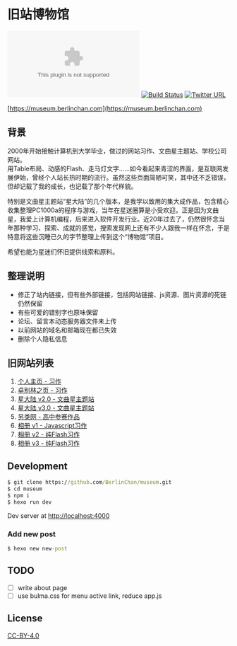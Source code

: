 # 旧站博物馆
![Website](https://img.shields.io/website/https/museum.berlinchan.com)
[![Build Status](https://travis-ci.com/BerlinChan/museum.svg?branch=master)](https://travis-ci.com/BerlinChan/museum)
[![Twitter URL](https://img.shields.io/twitter/url/https/BerlinChanCom?style=social)](https://twitter.com/BerlinChanCom)

[https://museum.berlinchan.com](https://museum.berlinchan.com)

## 背景
2000年开始接触计算机到大学毕业，做过的网站习作、文曲星主题站、学校公司网站。  
用Table布局、动感的Flash、走马灯文字……如今看起来青涩的界面，是互联网发展伊始，曾经个人站长热时期的流行。虽然这些页面简陋可笑，其中还不乏错误，但却记载了我的成长，也记载了那个年代样貌。  

特别是文曲星主题站“星大陆”的几个版本，是我学以致用的集大成作品，包含精心收集整理PC1000a的程序与游戏，当年在星迷圈算是小受欢迎。正是因为文曲星，我爱上计算机编程，后来进入软件开发行业。近20年过去了，仍然很怀念当年那种学习、探索、成就的感觉，搜索发现网上还有不少人跟我一样在怀念，于是特意将这些沉睡已久的字节整理上传到这个“博物馆”项目。  

希望也能为星迷们怀旧提供线索和原料。

## 整理说明
- 修正了站内链接，但有些外部链接，包括网站链接、js资源、图片资源的死链仍然保留
- 有些可爱的错别字也原味保留
- 论坛、留言本动态服务器文件未上传
- 以前网站的域名和邮箱现在都已失效
- 删除个人隐私信息

## 旧网站列表
1. [个人主页 - 习作](https://museum.berlinchan.com/site/01-study/)
2. [卓别林之页 - 习作](https://museum.berlinchan.com/site/02-study-Chaplin/)
3. [星大陆 v2.0 - 文曲星主题站](https://museum.berlinchan.com/site/03-starland-v2/)
4. [星大陆 v3.0 - 文曲星主题站](https://museum.berlinchan.com/site/04-starland-v3/)
5. [另类网 - 高中参赛作品](https://museum.berlinchan.com/site/05-offbeat/)
6. [相册 v1 - Javascript习作](https://museum.berlinchan.com/site/06-gallery-v1/website/)
7. [相册 v2 - 纯Flash习作](https://museum.berlinchan.com/site/07-gallery-v2/)
8. [相册 v3 - 纯Flash习作](https://museum.berlinchan.com/site/08-gallery-v3/)

## Development
```cmd
$ git clone https://github.com/BerlinChan/museum.git
$ cd museum
$ npm i
$ hexo run dev
```
Dev server at [http://localhost:4000](http://localhost:4000)

### Add new post
```cmd
$ hexo new new-post
```

## TODO
- [ ] write about page
- [ ] use bulma.css for menu active link, reduce app.js

## License
[CC-BY-4.0](https://choosealicense.com/licenses/cc-by-sa-4.0/)

